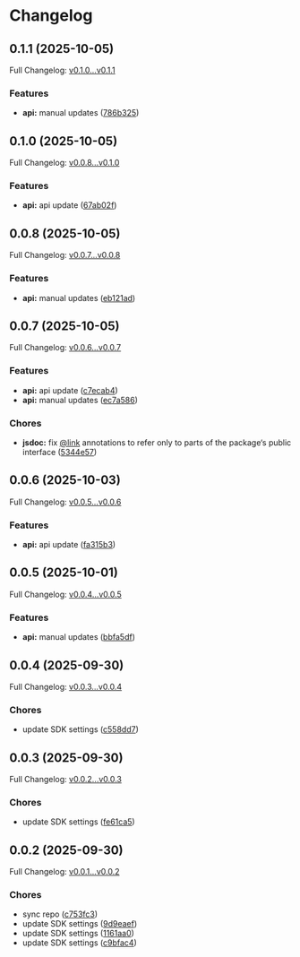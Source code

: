 # Changelog

## 0.1.1 (2025-10-05)

Full Changelog: [v0.1.0...v0.1.1](https://github.com/tembo/sdk/compare/v0.1.0...v0.1.1)

### Features

* **api:** manual updates ([786b325](https://github.com/tembo/sdk/commit/786b3252ea1c60e06a842684c5077c55fb23e0fe))

## 0.1.0 (2025-10-05)

Full Changelog: [v0.0.8...v0.1.0](https://github.com/tembo/sdk/compare/v0.0.8...v0.1.0)

### Features

* **api:** api update ([67ab02f](https://github.com/tembo/sdk/commit/67ab02fd70abe506b6499b5be8cb9f1dc2fe8b6a))

## 0.0.8 (2025-10-05)

Full Changelog: [v0.0.7...v0.0.8](https://github.com/tembo/sdk/compare/v0.0.7...v0.0.8)

### Features

* **api:** manual updates ([eb121ad](https://github.com/tembo/sdk/commit/eb121ad9be2998611b75b3d52c77772fee9035b5))

## 0.0.7 (2025-10-05)

Full Changelog: [v0.0.6...v0.0.7](https://github.com/tembo/sdk/compare/v0.0.6...v0.0.7)

### Features

* **api:** api update ([c7ecab4](https://github.com/tembo/sdk/commit/c7ecab4641c84e1c55f428de26fbd8e14ce14c7d))
* **api:** manual updates ([ec7a586](https://github.com/tembo/sdk/commit/ec7a586a13b4f902a22b34a3fcbfabe0f8f1608c))


### Chores

* **jsdoc:** fix [@link](https://github.com/link) annotations to refer only to parts of the package‘s public interface ([5344e57](https://github.com/tembo/sdk/commit/5344e5744836d1b21139bc2d8a2fd910428c38e6))

## 0.0.6 (2025-10-03)

Full Changelog: [v0.0.5...v0.0.6](https://github.com/tembo/sdk/compare/v0.0.5...v0.0.6)

### Features

* **api:** api update ([fa315b3](https://github.com/tembo/sdk/commit/fa315b373d3a90a0de18155fbd34736399fa1799))

## 0.0.5 (2025-10-01)

Full Changelog: [v0.0.4...v0.0.5](https://github.com/tembo/sdk/compare/v0.0.4...v0.0.5)

### Features

* **api:** manual updates ([bbfa5df](https://github.com/tembo/sdk/commit/bbfa5dfdbee0db3724ccc6083778a163bcbe4056))

## 0.0.4 (2025-09-30)

Full Changelog: [v0.0.3...v0.0.4](https://github.com/tembo/sdk/compare/v0.0.3...v0.0.4)

### Chores

* update SDK settings ([c558dd7](https://github.com/tembo/sdk/commit/c558dd7e3afc6411dc0a0feb8e07fab13863f51c))

## 0.0.3 (2025-09-30)

Full Changelog: [v0.0.2...v0.0.3](https://github.com/tembo/sdk/compare/v0.0.2...v0.0.3)

### Chores

* update SDK settings ([fe61ca5](https://github.com/tembo/sdk/commit/fe61ca5acc022810ed83f4050c36b65f6d1d334e))

## 0.0.2 (2025-09-30)

Full Changelog: [v0.0.1...v0.0.2](https://github.com/tembo/sdk/compare/v0.0.1...v0.0.2)

### Chores

* sync repo ([c753fc3](https://github.com/tembo/sdk/commit/c753fc351a61b38361030eb089c932da8e49126d))
* update SDK settings ([9d9eaef](https://github.com/tembo/sdk/commit/9d9eaef2160c9636d5c2830697bf4064127fb09b))
* update SDK settings ([1161aa0](https://github.com/tembo/sdk/commit/1161aa0a796625716b3df1737e01f267e429c31c))
* update SDK settings ([c9bfac4](https://github.com/tembo/sdk/commit/c9bfac477594e7c0f684379a4abecb49be6e2850))
